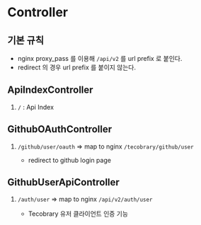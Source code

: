 # Controller

## 기본 규칙

* nginx proxy_pass 를 이용해 ``/api/v2`` 를 url prefix 로 붙인다.
* redirect 의 경우 url prefix 를 붙이지 않는다.

## ApiIndexController

1. ``/`` : Api Index

## GithubOAuthController

1. ``/github/user/oauth`` => map to nginx ``/tecobrary/github/user``
    
    * redirect to github login page


## GithubUserApiController

1. ``/auth/user`` => map to nginx ``/api/v2/auth/user``

    * Tecobrary 유저 클라이언트 인증 기능